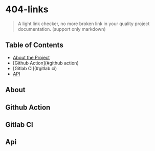 # 404-links

> A light link checker, no more broken link in your quality project documentation. (support only markdown)

## Table of Contents

- [About the Project](#about)
- [Github Action](#github action)
- [Gitlab CI](#gitlab ci)
- [API](#api)

## About

## Github Action
## Gitlab CI
## Api


